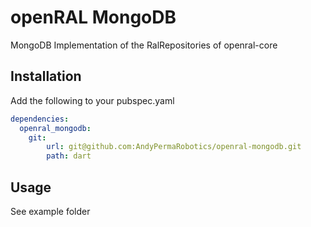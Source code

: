 # openRAL MongoDB

MongoDB Implementation of the RalRepositories of openral-core

## Installation

Add the following to your pubspec.yaml

```yaml
dependencies:
  openral_mongodb: 
    git: 
        url: git@github.com:AndyPermaRobotics/openral-mongodb.git
        path: dart
```

## Usage

See example folder